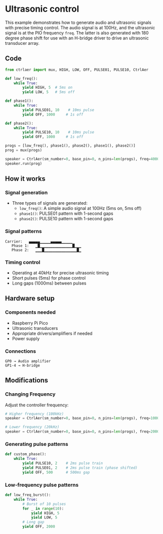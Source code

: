 # Ultrasonic control

This example demonstrates how to generate audio and ultrasonic signals with precise timing control. The audio signal is at 100Hz, and the ultrasonic signal is at the PIO frequency `freq`. The latter is also generated with 180 degree phase shift for use with an H-bridge driver to drive an ultrasonic transducer array.

## Code

```python
from ctrlaer import mux, HIGH, LOW, OFF, PULSE01, PULSE10, CtrlAer

def low_freq():
    while True:
        yield HIGH, 5  # 5ms on
        yield LOW, 5   # 5ms off

def phase1():
    while True:
        yield PULSE01, 10    # 10ms pulse
        yield OFF, 1000     # 1s off

def phase2():
    while True:
        yield PULSE10, 10    # 10ms pulse
        yield OFF, 1000     # 1s off

progs = [low_freq(), phase1(), phase2(), phase1(), phase2()]
prog = mux(progs)

speaker = CtrlAer(sm_number=0, base_pin=0, n_pins=len(progs), freq=40000)
speaker.run(prog)
```

## How it works

### Signal generation
- Three types of signals are generated:
    - `low_freq()`: A simple audio signal at 100Hz (5ms on, 5ms off)
    - `phase1()`: PULSE01 pattern with 1-second gaps
    - `phase2()`: PULSE10 pattern with 1-second gaps

### Signal patterns
```
Carrier:   ▄▄▄▄▄▁▁▁▁▁▄▄▄▄▄▁▁▁▁▁
   Phase 1:   ▁█▁▁▁▁▁▁▁▁▁▁▁▁▁▁▁█▁▁▁
   Phase 2:   ▁▁▁█▁▁▁▁▁▁▁▁▁▁▁▁▁▁▁█▁
 ```

### Timing control
- Operating at 40kHz for precise ultrasonic timing
- Short pulses (5ms) for phase control
- Long gaps (1000ms) between pulses

## Hardware setup

### Components needed
- Raspberry Pi Pico
- Ultrasonic transducers
- Appropriate drivers/amplifiers if needed
- Power supply

### Connections
```
GP0 → Audio amplifier
GP1-4 → H-bridge
```

## Modifications

### Changing Frequency

Adjust the controller frequency:
```python
# Higher frequency (100kHz)
speaker = CtrlAer(sm_number=0, base_pin=0, n_pins=len(progs), freq=100000)

# Lower frequency (20kHz)
speaker = CtrlAer(sm_number=0, base_pin=0, n_pins=len(progs), freq=20000)
```

### Generating pulse patterns

```python
def custom_phase():
    while True:
        yield PULSE10, 2    # 2ms pulse train
        yield PULSE01, 2    # 2ms pulse train (phase shifted)
        yield OFF, 500      # 500ms gap
```

### Low-frequency pulse patterns

```python
def low_freq_burst():
    while True:
        # Burst of 10 pulses
        for _ in range(10):
            yield HIGH, 5
            yield LOW, 5
        # Long gap
        yield OFF, 2000
```
